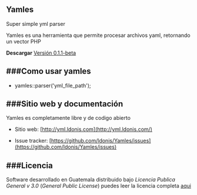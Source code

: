Yamles
----------

Super simple yml parser

Yamles es una herramienta que permite procesar archivos yaml, retornando un vector PHP

**Descargar**
[Versión 0.1.1-beta](https://github.com/ldonis/Yamles/archive/0.1.1-beta.zip)

###Como usar yamles
---------------

* yamles::parser('yml_file_path');

###Sitio web y documentación
----------------

Yamles es completamente libre y de codigo abierto

* Sitio web: [http://yml.ldonis.com](http://yml.ldonis.com/)

* Issue tracker: [https://github.com/ldonis/Yamles/issues](https://github.com/ldonis/Yamles/issues)
 

###Licencia
----------------

Software desarrollado en Guatemala distribuido bajo *Licencia Publica General v 3.0* (*General Public License*)  puedes leer la licencia completa [aqui](https://github.com/ldonis/ResponsiveCat/blob/master/LICENSE)
